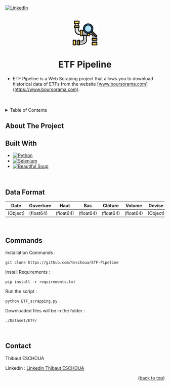 <!-- Improved compatibility of back to top link: See: https://github.com/othneildrew/Best-README-Template/pull/73 -->
<a name="readme-top"></a>
<!--
*** Thanks for checking out the Best-README-Template. If you have a suggestion
*** that would make this better, please fork the repo and create a pull request
*** or simply open an issue with the tag "enhancement".
*** Don't forget to give the project a star!
*** Thanks again! Now go create something AMAZING! :D
-->



<!-- PROJECT SHIELDS -->
<!--
*** I'm using markdown "reference style" links for readability.
*** Reference links are enclosed in brackets [ ] instead of parentheses ( ).
*** See the bottom of this document for the declaration of the reference variables
*** for contributors-url, forks-url, etc. This is an optional, concise syntax you may use.
*** https://www.markdownguide.org/basic-syntax/#reference-style-links
-->
[![LinkedIn][linkedin-shield]][linkedin-url]



<!-- PROJECT LOGO -->
<br />
<div align="center">
  <a href="http://ec2-18-212-239-239.compute-1.amazonaws.com/">
    <img src="Images/pipeline.png" alt="Logo" width="80" height="80">
  </a>

<h1 align="center">ETF Pipeline</h1>

</div>

* ETF Pipeline is a Web Scraping project that allows you to download historical data of ETFs from the website [www.boursorama.com](https://www.boursorama.com).
<br />
<br />

<!-- TABLE OF CONTENTS -->
<details>
  <summary>Table of Contents</summary>
  <ol>
    <li>
      	<a href="#built-with">Built With</a></li>
    </li>
    <li>
	<a href="#data-format">Data Format</a>
    </li>
    <li>
      	<a href="#commands">Commands</a>
    </li>
    <li>
    	<a href="#contact">Contact</a>
    </li>
  </ol>
</details>



<!-- ABOUT THE PROJECT -->
## About The Project

## Built With

* [![Python][Python-logo]](https://pythonprogramming.net/)
* [![Selenium][Selenium-logo]](https://selenium-python.readthedocs.io/)
* [![Beautiful Soup][Beautifulsoup-logo]]([https://aws.amazon.com/fr/ec2/](https://python.doctor/page-beautifulsoup-html-parser-python-library-xml))

<br />

<!-- data-format -->
## Data Format

| Date  | Ouverture | Haut | Bas | Clôture | Volume | Devise |
| ----- | --------- | ---- | --- | ------- | ------ | ------ |
| (Object) | (float64) | (float64) | (float64) | (float64) | (float64) | (Object) |


<br />

## Commands

Installation Commands :

```
git clone https://github.com/teschoua/ETF-Pipeline
```

Install Requirements :

```
pip install -r requirements.txt
```

Run the script :

```
python ETF_scrapping.py
```

Downloaded files will be in the folder :
```
./Dataset/ETF/
```

<br/>

<!-- CONTACT -->
## Contact

Thibaut ESCHOUA

Linkedin : [Linkedin Thibaut ESCHOUA](https://www.linkedin.com/in/thibaut-eschoua/)

<p align="right">(<a href="#readme-top">back to top</a>)</p>


<!-- MARKDOWN LINKS & IMAGES -->
<!-- https://www.markdownguide.org/basic-syntax/#reference-style-links -->
[contributors-shield]: https://img.shields.io/github/contributors/github_username/repo_name.svg?style=for-the-badge
[contributors-url]: https://github.com/github_username/repo_name/graphs/contributors
[forks-shield]: https://img.shields.io/github/forks/github_username/repo_name.svg?style=for-the-badge
[forks-url]: https://github.com/github_username/repo_name/network/members
[stars-shield]: https://img.shields.io/github/stars/github_username/repo_name.svg?style=for-the-badge
[stars-url]: https://github.com/github_username/repo_name/stargazers
[issues-shield]: https://img.shields.io/github/issues/github_username/repo_name.svg?style=for-the-badge
[issues-url]: https://github.com/github_username/repo_name/issues
[license-shield]: https://img.shields.io/github/license/github_username/repo_name.svg?style=for-the-badge
[license-url]: https://github.com/github_username/repo_name/blob/master/LICENSE.txt
[linkedin-shield]: https://img.shields.io/badge/-LinkedIn-black.svg?style=for-the-badge&logo=linkedin&colorB=555
[linkedin-url]: https://www.linkedin.com/in/thibaut-eschoua/
[product-screenshot]: images/screenshot.png
[Python-logo]: https://img.shields.io/badge/Python-20232A?style=for-the-badge&logo=python&logoColor=white
[Beautifulsoup-logo]:https://img.shields.io/badge/Beautifulsoup-fc9003?style=for-the-badge&logo=python&logoColor=white
[Selenium-logo]:https://img.shields.io/badge/Selenium-42b029?style=for-the-badge&logo=python&logoColor=white
[Yahoo-Finance]: https://img.shields.io/badge/Yahoo%20Finance%20API-6001D2?style=for-the-badge&logo=yahoo&logoColor=white
[Streamlit-logo]: https://img.shields.io/badge/Streamlit-FF4B4B?style=for-the-badge&logo=streamlit&logoColor=white
[Plotly-logo]: https://img.shields.io/badge/Plotly-3F4F75?style=for-the-badge&logo=plotly&logoColor=white
[Amazon-logo]: https://img.shields.io/badge/Amazon%20EC2-FF9900?style=for-the-badge&logo=amazon%20ec2&logoColor=white
[Docker-logo]: https://img.shields.io/badge/Docker-2496ED?style=for-the-badge&logo=docker&logoColor=white
[Tensorflow-logo]: https://img.shields.io/badge/Tensorflow-FF6F00?style=for-the-badge&logo=tensorflow&logoColor=white
